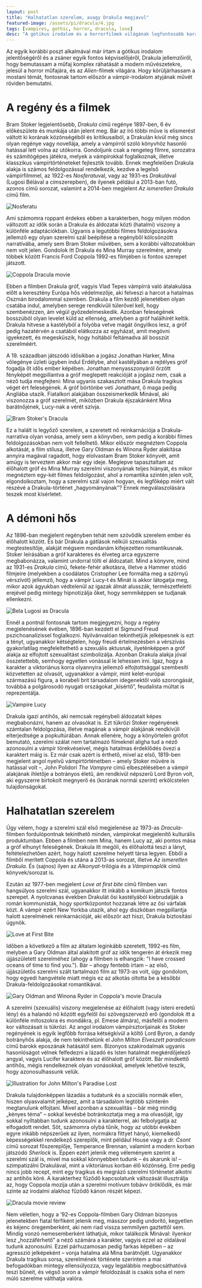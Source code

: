 ```yaml
---
layout: post
title: "Halhatatlan szerelem, avagy Drakula megjavul"
featured-image: /assets/pi/dracula/4.jpg
tags: [vampires, gothic, horror, dracula, love]
desc: "A gótikus irodalom és a horrorfilmek világának legfontosabb karakteréről írt elemzés. Hogyan változik Bram Stoker Drakulája a különféle feldolgozásokban?"
---
```


Az egyik korábbi poszt alkalmával már írtam a gótikus irodalom jelentőségéről és
a zsáner egyik fontos képviselőjéről, Drakula jellemzőiről, hogy bemutassam a
műfaj komplex ráhatását a modern művészetekre, jelesül a horror műfajára, és az
*Alien*-filmek világára. Hogy körüljárhassam a mostani témát, fontosnak tartom
először a vámpír-irodalom atyjának művét röviden bemutatni.

# A regény és a filmek

Bram Stoker legjelentősebb, *Drakula* című regénye 1897-ben, 6 év előkészülete és munkája után
jelent meg. Bár az író többi műve is elismerést váltott ki korának közönségéből
és kritikusaiból, a Drakulán kívül még sincs olyan regénye vagy novellája, amely
a vámpírról szóló könyvhöz hasonló hatással lett volna az utókorra. Gondoljunk
csak a rengeteg filmre, sorozatra és számítógépes játékra, melyek a vámpírokkal
foglalkoznak, illetve klasszikus vámpírtörténeteket fejlesztik tovább. Ennek
megfelelően Drakula alakja is számos feldolgozással rendelkezik, kezdve a
legelső vámpírfilmmel, az 1922-es *Nosferatu*val, vagy az 1931-es *Drakulá*val
(Lugosi Bélával a címszerepben), de ilyenek például a 2013-ban futó, azonos című
sorozat, valamint a 2014-ben megjelent *Az ismeretlen Drakula* című film.

![Nosferatu](/assets/pi/dracula/1.jpg)

Ami számomra roppant érdekes ebben a karakterben, hogy milyen módon változott az
idők során a Drakula és áldozatai közti (hatalmi) viszony a különféle
adaptációkban. Ugyanis a legutóbbi filmes feldolgozásokra jellemző egy olyan
szerelmi szál beépítése a regényből kölcsönzött narratívába, amely sem Bram
Stoker művében, sem a korábbi változatokban nem volt jelen. Gondolok itt Drakula
és Mina Murray szerelmére, amely többek között Francis Ford Coppola 1992-es
filmjében is fontos szerepet játszott.

![Coppola Dracula movie](/assets/pi/dracula/2.jpg)

Ebben a filmben Drakula gróf, vagyis Vlad Tepes vámpírrá való átalakulása előtt
a keresztény Európa hős védelmezője, aki felveszi a harcot a hatalmas Oszmán
birodalommal szemben. Drakula a film kezdő jelenetében olyan csatába indul,
amelyben serege rendkívüli túlerővel kell, hogy szembenézzen, ám végül
győzedelmeskedik. Azonban feleségének bosszúból olyan levelet küld az ellenség,
amelyben a gróf halálhírét keltik. Drakula hitvese a kastélyból a folyóba vetve
magát öngyilkos lesz, a gróf pedig hazatérvén a csatából elátkozza az egyházat,
amit megóvni igyekezett, és megesküszik, hogy holtából feltámadva áll bosszút
szerelméért.

A 19. században játszódó idősíkban a jogász Jonathan Harker, Mina vőlegénye
üzleti ügyben indul Erdélybe, ahol kastélyában a rejtélyes gróf fogadja őt idős
ember képében. Jonathan menyasszonyáról őrzött fényképét megpillantva a gróf
meglepett reakcióját a jogász nem, csak a néző tudja megfejteni: Mina ugyanis
szakasztott mása Drakula tragikus véget ért feleségének. A gróf börtönbe veti
Jonathant, ő maga pedig Angliába utazik. Fiatalkori alakjában összeismerkedik
Minával, aki viszonozza a gróf szerelmét, miközben Drakula éjszakánként Mina
barátnőjének, Lucy-nak a vérét szívja.

![Bram Stoker's Dracula](/assets/pi/dracula/3.jpg)

Ez a halált is legyőző szerelem, a szeretett nő reinkarnációja a
Drakula-narratíva olyan vonása, amely sem a könyvben, sem pedig a korábbi filmes
feldolgozásokban nem volt fellelhető. Mikor először megnéztem Coppola alkotását,
a film stílusa, illetve Gary Oldman és Winona Ryder alakítása annyira magával
ragadott, hogy elolvastam Bram Stoker könyvét, amit amúgy is terveztem akkor már
egy ideje. Meglepve tapasztaltam az élőhalott gróf és Mina Murray szerelmi
viszonyának teljes hiányát, és mikor megnéztem egy-két filmes feldolgozást, ahol a
romantika szintén jelen volt, elgondolkoztam, hogy a szerelmi szál vajon hogyan,
és legfőképp miért vált részévé a Drakula-történet „hagyományának”? Ennek
megválaszolására teszek most kísérletet.

# A démoni hős

Az 1896-ban megjelent regényben tehát nem szövődik szerelem ember és élőhalott
között. És bár Drakula a gátlások nélküli szexualitás megtestesítője, alakját
mégsem mondanám kifejezetten romantikusnak. Stoker leírásában a gróf karakteres és élveteg
arca egyszerre megbabonázza, valamint undorral tölti el áldozatait. Mind a
könyvre, mind az 1931-es *Drakula* című, fekete-fehér alkotásra, illetve a Hammer stúdió
filmjeire (melyekben a csodálatos Cristopher Lee formálta meg a szörnyű
vérszívót) jellemző, hogy a vámpír  Lucy-t és Minát is akkor látogatja meg,
mikor azok ágyukban védtelenül az igazak álmát alusszák, természetfeletti
erejével pedig mintegy hipnotizálja őket, hogy semmiképpen se tudjanak
ellenkezni.

![Bela Lugosi as Dracula](/assets/pi/dracula/4.jpg)

Ennél a pontnál fontosnak tartom megjegyezni, hogy a regény megjelenésének
évében, 1896-ban kezdett el Sigmund Freud pszichoanalízissel
foglalkozni. Nyilvánvalóan tekinthetjük jelképesnek is ezt a tényt, ugyanakkor
kétségtelen, hogy freudi értelmezésben a vérszívás gyakorlatilag megfeleltethető
a szexuális aktusnak, ilyeténképpen a gróf alakja az elfojtott szexualitást
szimbolizálja. Azonban Drakula alakja jóval összetettebb, semhogy egyetlen
vonással le lehessen írni. Igaz, hogy a karakter a viktoriánus korra olyannyira
jellemző elfojtottsággal szembesíti közvetetten az olvasót, ugyanakkor a vámpír, mint
kelet-európai származású figura, a korabeli brit társadalom idegenektől való
szorongását, továbbá a polgárosodó nyugati országokat „kísértő”, feudalista
múltat is reprezentálja.

![Vampire Lucy](/assets/pi/dracula/5.jpg)

Drakula igazi antihős, aki nemcsak regénybeli áldozatait képes megbabonázni,
hanem az olvasókat is. Ezt tükrözi Stoker regényének számtalan feldolgozása,
illetve magának a vámpír alakjának rendkívüli elterjedtsége a popkultúrában.
Annak ellenére, hogy a könyörtelen grófot bemutató, szerelmi szálat nem
tartalmazó filmeknél aligha tud a néző azonosulni a vámpír törekvéseivel, mégis
hatalmas érdeklődés övezi a karaktert máig is. Ez már csak azért is érthető,
mivel az első, 1819-ben megjelent angol nyelvű vámpírtörténetben – amely Stoker
művére is hatással volt –, John Polidori *The Vampyre* című elbeszélésében a
vámpír alakjának ihletője a botrányos életű, ám rendkívül népszerű Lord Byron
volt, aki egyszerre birtokolt megnyerő és (korának normái szerint) erkölcstelen
tulajdonságokat.

# Halhatatlan szerelem

Úgy vélem, hogy a szerelmi szál első megjelenése az 1973-as *Dracula*-filmben
fordulópontnak tekinthető minden, vámpírokat megjelenítő kulturális
produktumban. Ebben a filmben nem Mina, hanem Lucy az, aki pontos mása a gróf
elhunyt feleségének. Drakula itt megöli, és élőhalottá teszi a lányt,
feltételezhetően azért, hogy halott szerelme helyett társa legyen. Ebből a
filmből merített Coppola és utána a 2013-as sorozat, illetve *Az ismeretlen Drakula*. És (sajnos) ilyen az *Alkonyat*-trilógia és a *Vámpírnaplók* című könyvek/sorozat is.

Ezután az 1977-ben megjelent *Love at first bite* című filmben van hangsúlyos
szerelmi szál, ugyanakkor itt inkább a komikum játszik fontos szerepet. A
nyolcvanas években Drakulát ősi kastélyából kiebrudalják a román kommunisták,
hogy sportközpontot hozzanak létre az ősi várfalak közt. A vámpír ezért New
Yorkba utazik, ahol egy diszkóban megpillantja halott szerelmének
reinkarnációját, aki először azt hiszi, Drakula biztosítási ügynök.

![Love at First Bite](/assets/pi/dracula/6.jpg)

Időben a következő a film az általam leginkább szeretett, 1992-es film, melyben
a Gary Oldman által alakított gróf az idők tengerén át érkezik meg újjászületett
szerelméhez (ahogy a filmben is elhangzik: "I have crossed oceans of time to find you."). Bár – ahogy fentebb
írtam – az első, újjászületős szerelmi szált tartalmazó film az 1973-as volt,
úgy gondolom, hogy egyedi hangvétele miatt mégis ez az alkotás oltotta be a későbbi
Drakula-feldolgozásokat romantikával.

![Gary Oldman and Winona Ryder in Coppola's movie Dracula](/assets/pi/dracula/7.jpg)

A szerelmi (szexuális) viszony megjelenése az élőhalott (vagy isteni eredetű
lény) és a halandó nő között egyfelől ősi szövegszervező erő (gondolok itt a
különféle mítoszokra és mondákra, pl. Emese álmára), másfelől a modern kor
változásait is tükrözi. Az angol irodalom vámpírsztorijainak és Stoker
regényének is egyik legfőbb forrása kétségkívül a költő Lord Byron, a dandy botrányhős
alakja, de nem tekinthetünk el John Milton *Elveszett paradicsom* című barokk
eposzának hatásától sem. Bizonyos szakirodalmak ugyanis hasonlóságot vélnek
felfedezni a lázadó és Isten hatalmát megkérdőjelező angyal, vagyis Lucifer
karaktere és az élőhalott gróf között. Bár mindkettő antihős, mégis rendelkeznek
olyan vonásokkal, amelyek lehetővé teszik, hogy azonosulhassunk velük.

![Illustration for John Milton's Paradise Lost](/assets/pi/dracula/8.jpg)

Drakula tulajdonképpen lázadás a tudatunk és a szociális normák ellen, hiszen
olyasvalamit jelképez, amit a társadalom legtöbb színterén megtanulunk
elfojtani. Mivel azonban a szexualitás – bár még mindig „kényes téma” – sokkal
kevésbé botránkoztatja meg a ma olvasóját, így sokkal nyíltabban tudunk
azonosulni a karakterrel, aki felbolygatja az elfogadott rendet. Sőt, számomra
olybá tűnik, hogy az utóbbi években egyre inkább népszerűek az ilyen, normákra
fittyet hányó, kiemelkedő képességekkel rendelkező szereplők, mint például House
vagy a *dr. Csont* című sorozat főszereplője, Temperance Brennan, valamint a
modern korban játszódó *Sherlock* is. Éppen ezért jelenik meg véleményem szerint a
szerelmi szál is, mivel ma sokkal könnyebben tudunk – és akarunk is! –
szimpatizálni Drakulával, mint a viktoriánus korban élő közönség. Erre pedig
nincs jobb recept, mint egy tragikus és megrázó szerelmi történetet alkotni az
antihős köré. A karakterhez fűződő kapcsolatunk változását illusztrálja az, hogy
Coppola mozija után a szerelmi motívum tobávv öröklődik, és már szinte az irodalmi alakhoz fűződő
kánon részét képezi.

![Dracula movie review](/assets/pi/dracula/9.jpg)

Nem véletlen, hogy a ’92-es Coppola-filmben Gary Oldman bizonyos
jelenetekben fiatal férfiként jelenik meg, másszor pedig undorító, kegyetlen és
kéjenc öregemberként, aki nem riad vissza semmilyen gaztettől sem. Mindig vonzó
nemesemberként láthatjuk, mikor találkozik Minával: ilyenkor lesz „hozzáférhető”
a néző számára a karakter, vagyis ezzel az oldalával tudunk azonosulni. Ezzel
párhuzamosan pedig farkas képében – az agresszió jelképeként – vonja hatalma alá
Mina barátnőjét. Ugyanakkor Drakula tragikus sorsa, szerelmének története
szerintem a mai befogadókban mintegy ellensúlyozza, vagy legalábbis
megbocsáthatóvá teszi bűneit, és végső soron a vámpír feloldozását is csakis soha el nem múló szerelme
válthatja valóra.
